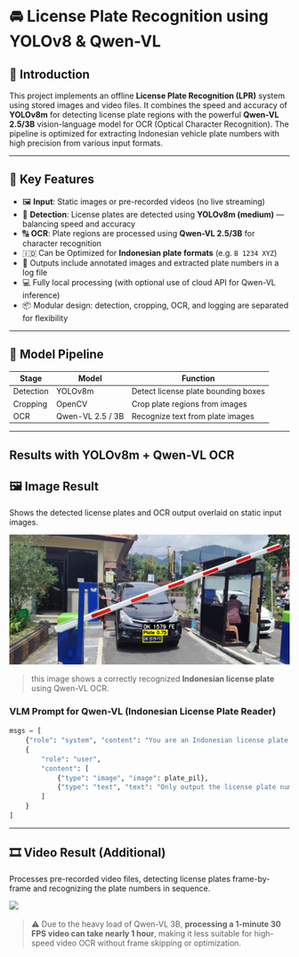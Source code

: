 # 🚘 License Plate Recognition using YOLOv8 & Qwen-VL

## 📖 Introduction
This project implements an offline **License Plate Recognition (LPR)** system using stored images and video files. It combines the speed and accuracy of **YOLOv8m** for detecting license plate regions with the powerful **Qwen-VL 2.5/3B** vision-language model for OCR (Optical Character Recognition). The pipeline is optimized for extracting Indonesian vehicle plate numbers with high precision from various input formats.

---

## 🔧 Key Features
- 🖼️ **Input**: Static images or pre-recorded videos (no live streaming)
- 🎯 **Detection**: License plates are detected using **YOLOv8m (medium)** — balancing speed and accuracy
- 🔠 **OCR**: Plate regions are processed using **Qwen-VL 2.5/3B** for character recognition
- 🇮🇩 Can be Optimized for **Indonesian plate formats** (e.g. `B 1234 XYZ`)
- 📝 Outputs include annotated images and extracted plate numbers in a log file
- 💻 Fully local processing (with optional use of cloud API for Qwen-VL inference)
- 📦 Modular design: detection, cropping, OCR, and logging are separated for flexibility

---

## 🧠 Model Pipeline

| Stage     | Model             | Function                         |
|-----------|------------------|----------------------------------|
| Detection | YOLOv8m          | Detect license plate bounding boxes |
| Cropping  | OpenCV           | Crop plate regions from images   |
| OCR       | Qwen-VL 2.5 / 3B | Recognize text from plate images |

---

## Results with YOLOv8m + Qwen-VL OCR
## 🖼️ Image Result  
Shows the detected license plates and OCR output overlaid on static input images.

<img src="Content/thumbnail2.jpg"/>

> this image shows a correctly recognized **Indonesian license plate** using Qwen-VL OCR.
### VLM Prompt for Qwen-VL (Indonesian License Plate Reader)

```python
msgs = [
    {"role": "system", "content": "You are an Indonesian license plate reader"},
    {
        "role": "user",
        "content": [
            {"type": "image", "image": plate_pil},
            {"type": "text", "text": "Only output the license plate number. Do not include extra words. Do not read the date under the plate number."}
        ]
    }
]
```
---
## 🎞️ Video Result (Additional)
Processes pre-recorded video files, detecting license plates frame-by-frame and recognizing the plate numbers in sequence.

<img src="Content/gif_ex.gif"/>

> ⚠️ Due to the heavy load of Qwen-VL 3B, **processing a 1-minute 30 FPS video can take nearly 1 hour**, making it less suitable for high-speed video OCR without frame skipping or optimization.


